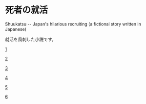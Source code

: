 # 死者の就活

Shuukatsu -- Japan's hilarious recruiting (a fictional story written in Japanese)

就活を風刺した小説です。

[1](1.md)

[2](2.md)

[3](3.md)

[4](4.md)

[5](5.md)

[6](6.md)


